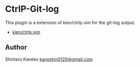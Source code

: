 CtrlP-Git-log
=============

This plugin is a extension of kien/ctrlp.vim for the git-log output.

- [kien/ctrlp.vim](https://github.com/kien/ctrlp.vim)

Author
------

Shintaro Kaneko <kaneshin0120@gmail.com>


